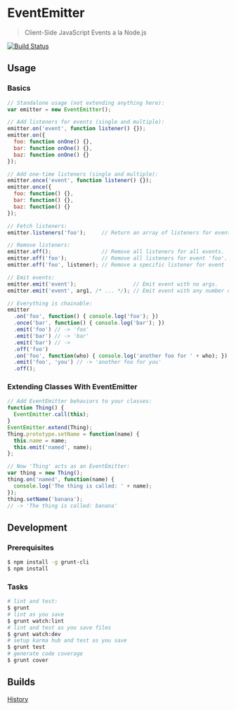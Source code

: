EventEmitter
============

> Client-Side JavaScript Events a la Node.js

[![Build Status](https://travis-ci.org/mccalltd/EventEmitter.png)](https://travis-ci.org/mccalltd/EventEmitter)

Usage
-----

### Basics

```javascript
// Standalone usage (not extending anything here):
var emitter = new EventEmitter();

// Add listeners for events (single and multiple):
emitter.on('event', function listener() {});
emitter.on({
  foo: function onOne() {},
  bar: function onOne() {},
  baz: function onOne() {}
});

// Add one-time listeners (single and multiple):
emitter.once('event', function listener() {});
emitter.once({
  foo: function() {},
  bar: function() {},
  baz: function() {}
});

// Fetch listeners:
emitter.listeners('foo');     // Return an array of listeners for event 'foo'.

// Remove listeners:
emitter.off();                // Remove all listeners for all events.
emitter.off('foo');           // Remove all listeners for event 'foo'.
emitter.off('foo', listener); // Remove a specific listener for event 'foo'.

// Emit events:
emitter.emit('event');                  // Emit event with no args.
emitter.emit('event', arg1, /* ... */); // Emit event with any number of args.

// Everything is chainable:
emitter
  .on('foo', function() { console.log('foo'); })
  .once('bar', function() { console.log('bar'); })
  .emit('foo') // -> 'foo'
  .emit('bar') // -> 'bar'
  .emit('bar') // ->
  .off('foo')
  .on('foo', function(who) { console.log('another foo for ' + who); })
  .emit('foo', 'you') // -> 'another foo for you'
  .off();
```

### Extending Classes With EventEmitter

```javascript
// Add EventEmitter behaviors to your classes:
function Thing() {
  EventEmitter.call(this);
}
EventEmitter.extend(Thing);
Thing.prototype.setName = function(name) {
  this.name = name;
  this.emit('named', name);
};

// Now 'Thing' acts as an EventEmitter:
var thing = new Thing();
thing.on('named', function(name) {
  console.log('The thing is called: ' + name);
});
thing.setName('banana');
// -> 'The thing is called: banana'
```


Development
------------

### Prerequisites

```bash
$ npm install -g grunt-cli
$ npm install
```

### Tasks

```bash
# lint and test:
$ grunt
# lint as you save
$ grunt watch:lint
# lint and test as you save files
$ grunt watch:dev
# setup karma hub and test as you save
$ grunt test
# generate code coverage
$ grunt cover
```

Builds
------

[History](https://travis-ci.org/mccalltd/EventEmitter/builds)
